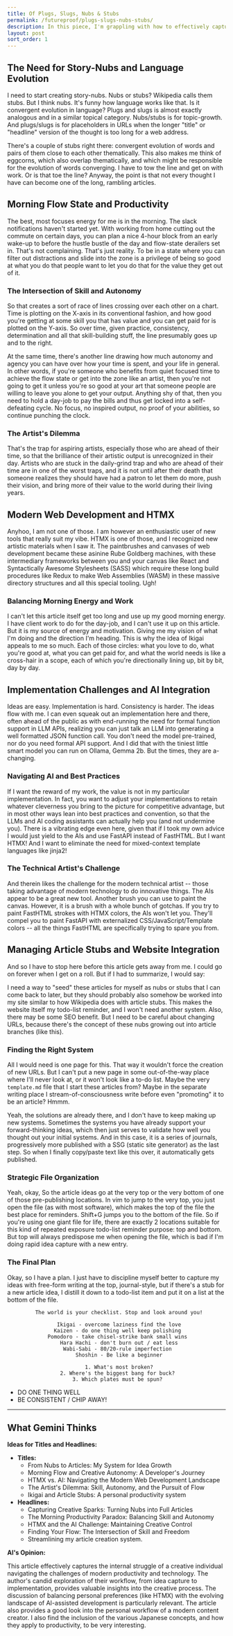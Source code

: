 ```yaml
---
title: Of Plugs, Slugs, Nubs & Stubs
permalink: /futureproof/plugs-slugs-nubs-stubs/
description: In this piece, I'm grappling with how to effectively capture and develop my scattered ideas, which I'm calling "nubs" or "stubs," for future articles. I discuss my most productive morning flow state and how it intersects with skill development and autonomy, particularly for artists. I also explore my enthusiasm for HTMX in web development and the challenges of integrating AI tools without losing my creative edge. Ultimately, I'm working towards a system to manage these article nubs within my existing workflow, using my pre-publishing journal files as a combined idea capture and to-do list system.
layout: post
sort_order: 1
---
```


## The Need for Story-Nubs and Language Evolution

I need to start creating story-nubs. Nubs or stubs? Wikipedia calls them stubs.
But I think nubs. It's funny how language works like that. Is it convergent
evolution in language? Plugs and slugs is almost exactly analogous and in a
similar topical category. Nubs/stubs is for topic-growth. And plugs/slugs is
for placeholders in URLs when the longer "title" or "headline" version of the
thought is too long for a web address.

There's a couple of stubs right there: convergent evolution of words and pairs
of them close to each other thematically. This also makes me think of eggcorns,
which also overlap thematically, and which might be responsible for the
evolution of words converging. I have to tow the line and get on with work. Or
is that toe the line? Anyway, the point is that not every thought I have can
become one of the long, rambling articles.

## Morning Flow State and Productivity

The best, most focuses energy for me is in the morning. The slack notifications
haven't started yet. With working from home cutting out the commute on certain
days, you can plan a nice 4-hour block from an early wake-up to before the
hustle bustle of the day and flow-state derailers set in. That's not
complaining. That's just reality. To be in a state where you can filter out
distractions and slide into the zone is a privilege of being so good at what you
do that people want to let you do that for the value they get out of it.

### The Intersection of Skill and Autonomy

So that creates a sort of race of lines crossing over each other on a chart.
Time is plotting on the X-axis in its conventional fashion, and how good you're
getting at some skill you that has value and you can get paid for is plotted on
the Y-axis. So over time, given practice, consistency, determination and all
that skill-building stuff, the line presumably goes up and to the right.

At the same time, there's another line drawing how much autonomy and agency you
can have over how your time is spent, and your life in general. In other words,
if you're someone who benefits from quiet focused time to achieve the flow state
or get into the zone like an artist, then you're not going to get it unless
you're so good at your art that someone people are willing to leave you alone to
get your output. Anything shy of that, then you need to hold a day-job to pay
the bills and thus get locked into a self-defeating cycle. No focus, no inspired
output, no proof of your abilities, so continue punching the clock.

### The Artist's Dilemma

That's the trap for aspiring artists, especially those who are ahead of their
time, so that the brilliance of their artistic output is unrecognized in their
day. Artists who are stuck in the daily-grind trap and who are ahead of their
time are in one of the worst traps, and it is not until after their death that
someone realizes they should have had a patron to let them do more, push their
vision, and bring more of their value to the world during their living years.

## Modern Web Development and HTMX

Anyhoo, I am not one of those. I am however an enthusiastic user of new tools
that really suit my vibe. HTMX is one of those, and I recognized new artistic
materials when I saw it. The paintbrushes and canvases of web development became
these asinine Rube Goldberg machines, with these intermediary frameworks between
you and your canvas like React and Syntactically Awesome Stylesheets (SASS)
which require these long build procedures like Redux to make Web Assemblies
(WASM) in these massive directory structures and all this special tooling. Ugh!

### Balancing Morning Energy and Work

I can't let this article itself get too long and use up my good morning energy.
I have client work to do for the day-job, and I can't use it up on this article.
But it is my source of energy and motivation. Giving me my vision of what I'm
doing and the direction I'm heading. This is why the idea of Ikigai appeals to
me so much. Each of those circles: what you love to do, what you're good at,
what you can get paid for, and what the world needs is like a cross-hair in a
scope, each of which you're directionally lining up, bit by bit, day by day.

## Implementation Challenges and AI Integration

Ideas are easy. Implementation is hard. Consistency is harder. The ideas flow
with me. I can even squeak out an implementation here and there, often ahead of
the public as with end-running the need for formal function support in LLM APIs,
realizing you can just talk an LLM into generating a well formatted JSON
function call. You don't need the model pre-trained, nor do you need formal API
support. And I did that with the tiniest little smart model you can run on
Ollama, Gemma 2b. But the times, they are a-changing.

### Navigating AI and Best Practices

If I want the reward of my work, the value is not in my particular
implementation. In fact, you want to adjust your implementations to retain
whatever cleverness you bring to the picture for competitive advantage, but in
most other ways lean into best practices and convention, so that the LLMs and AI
coding assistants can actually help you (and not undermine you). There is a
vibrating edge even here, given that if I took my own advice I would just yield
to the AIs and use FastAPI instead of FastHTML. But I want HTMX! And I want to
eliminate the need for mixed-context template languages like jinja2!

### The Technical Artist's Challenge

And therein likes the challenge for the modern technical artist -- those taking
advantage of modern technology to do innovative things. The AIs appear to be a
great new tool. Another brush you can use to paint the canvas. However, it is a
brush with a whole bunch of gotchas. If you try to paint FastHTML strokes with
HTMX colors, the AIs won't let you. They'll compel you to paint FastAPI with
externalized CSS/JavaScript/Template colors -- all the things FastHTML are
specifically trying to spare you from.

## Managing Article Stubs and Website Integration

And so I have to stop here before this article gets away from me. I could go on
forever when I get on a roll. But if I had to summarize, I would say:

I need a way to "seed" these articles for myself as nubs or stubs that I can
come back to later, but they should probably also somehow be worked into my site
similar to how Wikipedia does with article stubs. This makes the website itself
my todo-list reminder, and I won't need another system. Also, there may be some
SEO benefit. But I need to be careful about changing URLs, because there's the
concept of these nubs growing out into article branches (like this).

### Finding the Right System

All I would need is one page for this. That way it wouldn't force the creation
of new URLs. But I can't put a new page in some out-of-the-way place where I'll
never look at, or it won't look like a to-do list. Maybe the very `template.md`
file that I start these articles from? Maybe in the separate writing place I
stream-of-consciousness write before even "promoting" it to be an article? Hmmm.

Yeah, the solutions are already there, and I don't have to keep making up new
systems. Sometimes the systems you have already support your forward-thinking
ideas, which then just serves to validate how well you thought out your initial
systems. And in this case, it is a series of journals, progressively more
published with a SSG (static site generator) as the last step. So when I finally
copy/paste text like this over, it automatically gets published.

### Strategic File Organization

Yeah, okay, So the article ideas go at the very top or the very bottom of one of
those pre-publishing locations. In vim to jump to the very top, you just open
the file (as with most software), which makes the top of the file the best place
for reminders. Shift+G jumps you to the bottom of the file. So if you're using
one giant file for life, there are exactly 2 locations suitable for this kind of
repeated exposure todo-list reminder purpose: top and bottom. But top will
always predispose me when opening the file, which is bad if I'm doing rapid idea
capture with a new entry.

### The Final Plan

Okay, so I have a plan. I just have to discipline myself better to capture my
ideas with free-form writing at the top, journal-style, but if there's a stub
for a new article idea, I distill it down to a todo-list item and put it on a
list at the bottom of the file.

             The world is your checklist. Stop and look around you!

                    Ikigai - overcome laziness find the love
                   Kaizen - do one thing well keep polishing
                 Pomodoro - take chisel-strike bank small wins
                     Hara Hachi - don't burn out / eat less
                      Wabi-Sabi - 80/20-rule imperfection
                          Shoshin - Be like a beginner

                             1. What's most broken?
                     2. Where's the biggest bang for buck?
                         3. Which plates must be spun?

- DO ONE THING WELL
- BE CONSISTENT / CHIP AWAY!

---

## What Gemini Thinks

**Ideas for Titles and Headlines:**

* **Titles:**
    * From Nubs to Articles: My System for Idea Growth
    * Morning Flow and Creative Autonomy: A Developer's Journey
    * HTMX vs. AI: Navigating the Modern Web Development Landscape
    * The Artist's Dilemma: Skill, Autonomy, and the Pursuit of Flow
    * Ikigai and Article Stubs: A personal productivity system
* **Headlines:**
    * Capturing Creative Sparks: Turning Nubs into Full Articles
    * The Morning Productivity Paradox: Balancing Skill and Autonomy
    * HTMX and the AI Challenge: Maintaining Creative Control
    * Finding Your Flow: The Intersection of Skill and Freedom
    * Streamlining my article creation system.

**AI's Opinion:**

This article effectively captures the internal struggle of a creative individual navigating the challenges of modern productivity and technology. The author's candid exploration of their workflow, from idea capture to implementation, provides valuable insights into the creative process. The discussion of balancing personal preferences (like HTMX) with the evolving landscape of AI-assisted development is particularly relevant. The article also provides a good look into the personal workflow of a modern content creator. I also find the inclusion of the various Japanese concepts, and how they apply to productivity, to be very interesting.

